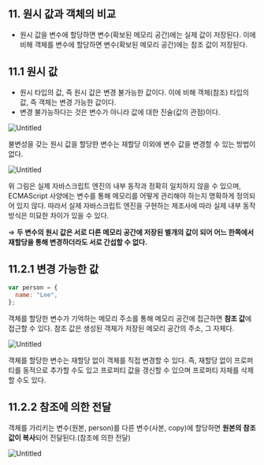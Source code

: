 ## 11. 원시 값과 객체의 비교

- 원시 값을 변수에 할당하면 변수(확보된 메모리 공간)에는 실제 값이 저장된다. 이에 비해 객체를 변수에 할당하면 변수(확보된 메모리 공간)에는 참조 값이 저장된다.

## 11.1 원시 값

- 원시 타입의 값, 즉 원시 값은 변경 불가능한 값이다. 이에 비해 객체(참조) 타입의 값, 즉 객체는 변경 가능한 값이다.
- 변경 불가능하다는 것은 변수가 아니라 값에 대한 진술(값의 관점)이다.

![Untitled](https://prod-files-secure.s3.us-west-2.amazonaws.com/bf1ec4e6-0fed-4f24-ad18-6abe8bd7fe6d/d124d5c0-5e5f-4733-bbab-7d34f7944ab3/Untitled.png)

불변성을 갖는 원시 값을 할당한 변수는 재할당 이외에 변수 값을 변경할 수 있는 방법이 없다.

![Untitled](https://prod-files-secure.s3.us-west-2.amazonaws.com/bf1ec4e6-0fed-4f24-ad18-6abe8bd7fe6d/2ea8711f-b9c0-48a8-81cb-7277a8fca00f/Untitled.png)

위 그림은 실제 자바스크립트 엔진의 내부 동작과 정확히 일치하지 않을 수 있으며, ECMAScript 사양에는 변수를 통해 메모리를 어떻게 관리해야 하는지 명확하게 정의되어 있지 않다. 따라서 실제 자바스크립트 엔진을 구현하는 제조사에 따라 실제 내부 동작 방식은 미묘한 차이가 있을 수 있다.

⇒ **두 변수의 원시 값은 서로 다른 메모리 공간에 저장된 별개의 값이 되어 어느 한쪽에서 재할당을 통해 변경하더라도 서로 간섭할 수 없다.**

## 11.2.1 변경 가능한 값

```jsx
var person = {
  name: "Lee",
};
```

객체를 할당한 변수가 기억하는 메모리 주소를 통해 메모리 공간에 접근하면 **참조 값**에 접근할 수 있다. 참조 값은 생성된 객체가 저장된 메모리 공간의 주소, 그 자체다.

![Untitled](https://prod-files-secure.s3.us-west-2.amazonaws.com/bf1ec4e6-0fed-4f24-ad18-6abe8bd7fe6d/5db164cf-4752-487c-ae55-5ebcec9217c0/Untitled.png)

객체를 할당한 변수는 재할당 없이 객체를 직접 변경할 수 있다. 즉, 재할당 없이 프로퍼티를 동적으로 추가할 수도 있고 프로퍼티 값을 갱신할 수 있으며 프로퍼티 자체를 삭제할 수도 있다.

## 11.2.2 참조에 의한 전달

객체를 가리키는 변수(원본, person)를 다른 변수(사본, copy)에 할당하면 **원본의 참조 값이 복사**되어 전달된다.(참조에 의한 전달)

![Untitled](https://prod-files-secure.s3.us-west-2.amazonaws.com/bf1ec4e6-0fed-4f24-ad18-6abe8bd7fe6d/8da44f9b-7cb5-467a-8459-639d54589b0a/Untitled.png)
